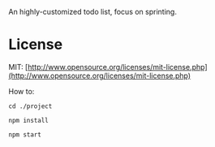 An highly-customized todo list, focus on sprinting.

# License
MIT: 
[http://www.opensource.org/licenses/mit-license.php](http://www.opensource.org/licenses/mit-license.php)

How to:

`cd ./project`

`npm install`

`npm start`
